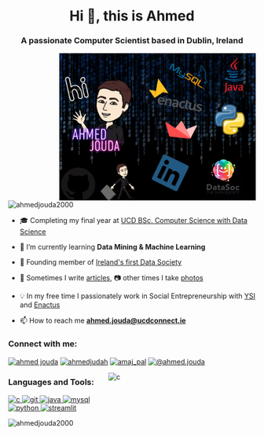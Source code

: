 
<h1 align="center">Hi 👋, this is Ahmed</h1>
<h3 align="center">A passionate Computer Scientist based in Dublin, Ireland</h3>
<img align="right" src="GithubDash.jpg" alt="c" width="400" height="300"/>

<p align="left"> <img src="https://komarev.com/ghpvc/?username=ahmedjouda2000" alt="ahmedjouda2000" /> </p>

- 🎓 Completing my final year at [UCD BSc. Computer Science with Data Science](https://www.myucd.ie/courses/science/computer-science-data-science/)

- 🌱 I’m currently learning **Data Mining & Machine Learning**

- 👯 Founding member of [Ireland's first Data Society](http://datasoc.co/)

- 📝 Sometimes I write [articles](https://collegetribune.ie/?s=AHMED+JOUDA), 📷 other times I take [photos](https://www.instagram.com/__globalphotography__/)

- 💡 In my free time I passionately work in Social Entrepreneurship with [YSI](https://bizplus.ie/portmarnock-students-caught-mapping-win-award/) and [Enactus](https://www.linkedin.com/feed/update/urn:li:activity:6672172263942496256/)

- 📫 How to reach me **ahmed.jouda@ucdconnect.ie**

<!-- <!-- BLOG-POST-LIST::START -->
<!-- <!-- BLOG-POST-LIST::END -->


<p align="left">
<h3 align="left">Connect with me:</h3>
<a href="https://linkedin.com/in/ahmed jouda" target="blank"><img align="center" src="https://cdn.jsdelivr.net/npm/simple-icons@3.0.1/icons/linkedin.svg" alt="ahmed jouda" height="30" width="40" /></a>
<a href="https://twitter.com/ahmedjudah" target="blank"><img align="center" src="https://cdn.jsdelivr.net/npm/simple-icons@3.0.1/icons/twitter.svg" alt="ahmedjudah" height="30" width="40" /></a>
<a href="https://instagram.com/amaj_pal" target="blank"><img align="center" src="https://cdn.jsdelivr.net/npm/simple-icons@3.0.1/icons/instagram.svg" alt="amaj_pal" height="30" width="40" /></a>
<a href="https://medium.com/@ahmed.jouda" target="blank"><img align="center" src="https://cdn.jsdelivr.net/npm/simple-icons@3.0.1/icons/medium.svg" alt="@ahmed.jouda" height="30" width="40" /></a>
</p>

<img align="right" src="http://www.globalnerdy.com/wordpress/wp-content/uploads/2018/11/two-types-of-people.jpg" alt="c" width="300" height="200"/>

<h3 align="left">Languages and Tools:</h3>
<p align="left"> <a href="https://www.cprogramming.com/" target="_blank"> <img src="https://user-images.githubusercontent.com/11306104/28999421-69312b92-7a03-11e7-9268-a1a8756b5442.png" alt="c" width="40" height="40"/> </a> <a href="https://git-scm.com/" target="_blank"> <img src="https://www.vectorlogo.zone/logos/git-scm/git-scm-icon.svg" alt="git" width="40" height="40"/> </a> <a href="https://www.java.com" target="_blank"> <img src="https://github.com/yurijserrano/Github-Profile-Readme-Logos/blob/master/programming%20languages/java.svg" alt="java" width="40" height="40"/> </a> <a href="https://www.mysql.com/" target="_blank"> <img src="https://github.com/yurijserrano/Github-Profile-Readme-Logos/blob/master/databases/mysql.svg" alt="mysql" width="40" height="40"/> </a> <a href="https://www.python.org" target="_blank"> <img src="https://github.com/yurijserrano/Github-Profile-Readme-Logos/blob/master/programming%20languages/python.svg" alt="python" width="40" height="40"/> </a> <a href="https://www.streamlit.io/" target="_blank"> <img src="https://assets.website-files.com/5dc3b47ddc6c0c2a1af74ad0/5e181828ba9f9e92b6ebc6e7_RGB_Logomark_Color_Light_Bg.png" alt="streamlit" width="40" height="40"/> </a> </p>

<p><img align="left" src="https://github-readme-stats.vercel.app/api/top-langs/?username=ahmedjouda2000&layout=compact" alt="ahmedjouda2000" /></p>


